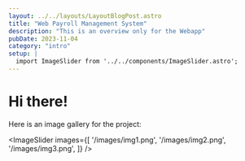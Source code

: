 ```yaml
---
layout: ../../layouts/LayoutBlogPost.astro
title: "Web Payroll Management System"
description: "This is an overview only for the Webapp"
pubDate: 2023-11-04
category: "intro"
setup: |
  import ImageSlider from '../../components/ImageSlider.astro';
---
```


# Hi there!

Here is an image gallery for the project:

<ImageSlider images={[
  '/images/img1.png',
  '/images/img2.png',
  '/images/img3.png',
]} />



